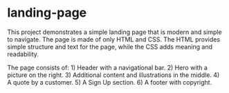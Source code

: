 # landing-page

This project demonstrates a simple landing page that is modern and simple to navigate.
The page is made of only HTML and CSS. The HTML provides simple structure and text for the page, while the CSS adds meaning and readability.

The page consists of: 1) Header with a navigational bar.
                      2) Hero with a picture on the right.
                      3) Additional content and illustrations in the middle.
                      4) A quote by a customer.
                      5) A Sign Up section.
                      6) A footer with copyright.